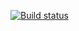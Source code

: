 [![Build status](https://ci.appveyor.com/api/projects/status/av01e7m49315ak0y?svg=true)](https://ci.appveyor.com/project/KirillKazakoff/advfirst)